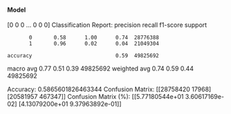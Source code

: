 #### Model
[0 0 0 ... 0 0 0]
Classification Report:
              precision    recall  f1-score   support

           0       0.58      1.00      0.74  28776388
           1       0.96      0.02      0.04  21049304

    accuracy                           0.59  49825692
   macro avg       0.77      0.51      0.39  49825692
weighted avg       0.74      0.59      0.44  49825692

Accuracy: 0.5865601826463344
Confusion Matrix:
[[28758420    17968]
 [20581957   467347]]
Confusion Matrix (%):
[[5.77180544e+01 3.60617169e-02]
 [4.13079200e+01 9.37963892e-01]]
